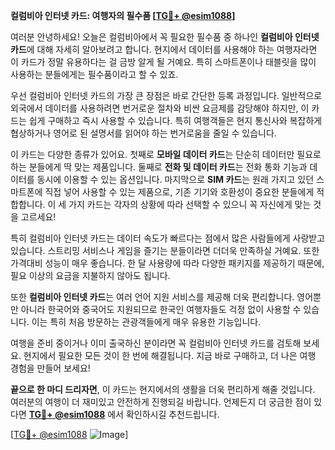 **컬럼비아 인터넷 카드: 여행자의 필수품 [[TG💪+ @esim1088](https://t.me/s/esim1088)]**

여러분 안녕하세요! 오늘은 컬럼비아에서 꼭 필요한 필수품 중 하나인 **컬럼비아 인터넷 카드**에 대해 자세히 알아보려고 합니다. 현지에서 데이터를 사용해야 하는 여행자라면 이 카드가 정말 유용하다는 걸 금방 알게 될 거예요. 특히 스마트폰이나 태블릿을 많이 사용하는 분들에게는 필수품이라고 할 수 있죠.

우선 컬럼비아 인터넷 카드의 가장 큰 장점은 바로 간단한 등록 과정입니다. 일반적으로 외국에서 데이터를 사용하려면 번거로운 절차와 비싼 요금제를 감당해야 하지만, 이 카드는 쉽게 구매하고 즉시 사용할 수 있습니다. 특히 여행객들은 현지 통신사와 복잡하게 협상하거나 영어로 된 설명서를 읽어야 하는 번거로움을 줄일 수 있습니다.  

이 카드는 다양한 종류가 있어요. 첫째로 **모바일 데이터 카드**는 단순히 데이터만 필요로 하는 분들에게 딱 맞는 제품입니다. 둘째로 **전화 및 데이터 카드**는 전화 통화 기능과 데이터를 동시에 이용할 수 있는 옵션입니다. 마지막으로 **SIM 카드**는 원래 가지고 있던 스마트폰에 직접 넣어 사용할 수 있는 제품으로, 기존 기기와 호환성이 중요한 분들에게 적합합니다. 이 세 가지 카드는 각자의 상황에 따라 선택할 수 있으니 꼭 자신에게 맞는 것을 고르세요!

특히 컬럼비아 인터넷 카드는 데이터 속도가 빠르다는 점에서 많은 사람들에게 사랑받고 있습니다. 스트리밍 서비스나 게임을 즐기는 분들이라면 더더욱 만족하실 거예요. 또한 가격대비 성능이 매우 좋습니다. 한 달 사용량에 따라 다양한 패키지를 제공하기 때문에, 필요 이상의 요금을 지불하지 않아도 됩니다.

또한 **컬럼비아 인터넷 카드**는 여러 언어 지원 서비스를 제공해 더욱 편리합니다. 영어뿐만 아니라 한국어와 중국어도 지원되므로 한국인 여행자들도 걱정 없이 사용할 수 있습니다. 이는 특히 처음 방문하는 관광객들에게 매우 유용한 기능입니다.

여행을 준비 중이거나 이미 출국하신 분이라면 꼭 컬럼비아 인터넷 카드를 검토해 보세요. 현지에서 필요한 모든 것이 한 번에 해결됩니다. 지금 바로 구매하고, 더 나은 여행 경험을 만들어 보세요! 

**끝으로 한 마디 드리자면**, 이 카드는 현지에서의 생활을 더욱 편리하게 해줄 것입니다. 여러분의 여행이 더 재미있고 안전하게 진행되길 바랍니다. 언제든지 더 궁금한 점이 있다면 **[TG💪+ @esim1088](https://t.me/s/esim1088)** 에서 확인하시길 추천드립니다. 

[[TG💪+ @esim1088](https://t.me/s/esim1088) ![Image](https://i.postimg.cc/Y0z9fWf4/image.png)]